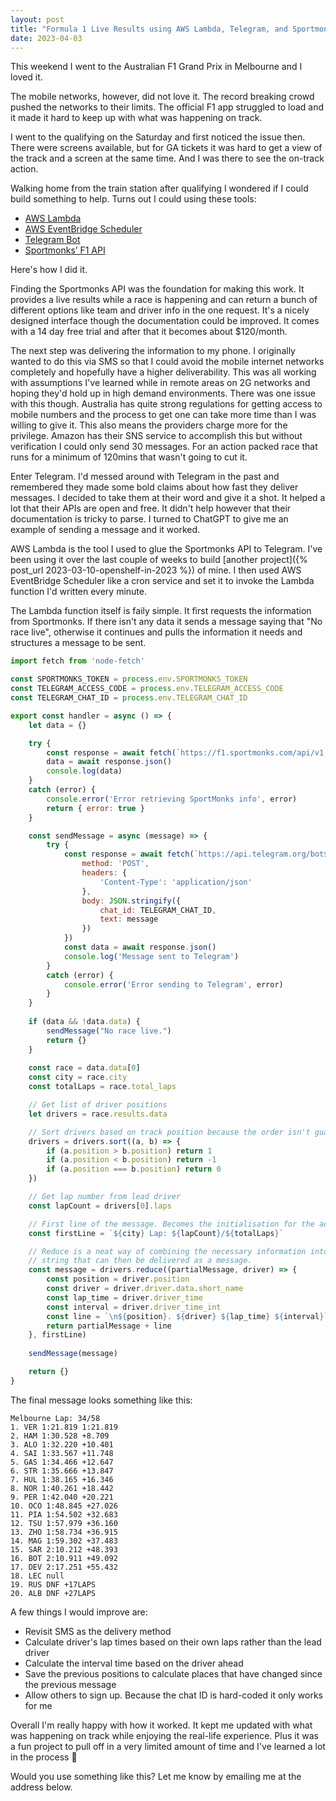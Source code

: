 ```yaml
---
layout: post
title: "Formula 1 Live Results using AWS Lambda, Telegram, and Sportmonks"
date: 2023-04-03
---
```


This weekend I went to the Australian F1 Grand Prix in Melbourne and I loved it. 

The mobile networks, however, did not love it. The record breaking crowd pushed
the networks to their limits. The official F1 app struggled to load and it made
it hard to keep up with what was happening on track. 

I went to the qualifying on the Saturday and first noticed the issue then. There
were screens available, but for GA tickets it was hard to get a view of the
track and a screen at the same time. And I was there to see the on-track action. 

Walking home from the train station after qualifying I wondered if I could build
something to help. Turns out I could using these tools:

- [AWS Lambda](https://aws.amazon.com/lambda/)
- [AWS EventBridge Scheduler](https://aws.amazon.com/eventbridge/scheduler/)
- [Telegram Bot](https://core.telegram.org/bots/api)
- [Sportmonks’ F1 API](https://www.sportmonks.com/formula-one-api/)

Here's how I did it.

Finding the Sportmonks API was the foundation for making this work. It provides
a live results while a race is happening and can return a bunch of different
options like team and driver info in the one request. It's a nicely designed
interface though the documentation could be improved. It comes with a 14 day
free trial and after that it becomes about $120/month.

The next step was delivering the information to my phone. I originally wanted to
do this via SMS so that I could avoid the mobile internet networks completely
and hopefully have a higher deliverability. This was all working with
assumptions I've learned while in remote areas on 2G networks and hoping they'd
hold up in high demand environments. There was one issue with this though.
Australia has quite strong regulations for getting access to mobile numbers and
the process to get one can take more time than I was willing to give it. This
also means the providers charge more for the privilege. Amazon has their SNS
service to accomplish this but without verification I could only send 30
messages. For an action packed race that runs for a minimum of 120mins that
wasn't going to cut it.

Enter Telegram. I'd messed around with Telegram in the past and remembered they
made some bold claims about how fast they deliver messages. I decided to take
them at their word and give it a shot. It helped a lot that their APIs are open
and free. It didn't help however that their documentation is tricky to parse. I
turned to ChatGPT to give me an example of sending a message and it worked.

AWS Lambda is the tool I used to glue the Sportmonks API to Telegram. I've been
using it over the last couple of weeks to build [another project]({% post_url 2023-03-10-openshelf-in-2023 %})
of mine. I then used AWS EventBridge Scheduler like a cron service and set it to
invoke the Lambda function I'd written every minute.

The Lambda function itself is faily simple. It first requests the information
from Sportmonks. If there isn't any data it sends a message saying that "No race
live", otherwise it continues and pulls the information it needs and structures
a message to be sent.

```javascript
import fetch from 'node-fetch'

const SPORTMONKS_TOKEN = process.env.SPORTMONKS_TOKEN
const TELEGRAM_ACCESS_CODE = process.env.TELEGRAM_ACCESS_CODE
const TELEGRAM_CHAT_ID = process.env.TELEGRAM_CHAT_ID

export const handler = async () => {
    let data = {}

    try {
        const response = await fetch(`https://f1.sportmonks.com/api/v1.0/livescores/now?api_token=${SPORTMONKS_TOKEN}`)
        data = await response.json()
        console.log(data)
    }
    catch (error) {
        console.error('Error retrieving SportMonks info', error)
        return { error: true }
    }

    const sendMessage = async (message) => {
        try {
            const response = await fetch(`https://api.telegram.org/bot${accessCode}/sendMessage`, {
                method: 'POST',
                headers: {
                    'Content-Type': 'application/json'
                },
                body: JSON.stringify({
                    chat_id: TELEGRAM_CHAT_ID,
                    text: message
                })
            })
            const data = await response.json()
            console.log('Message sent to Telegram')
        }
        catch (error) {
            console.error('Error sending to Telegram', error)
        }
    }
    
    if (data && !data.data) {
        sendMessage("No race live.")
        return {}
    }
    
    const race = data.data[0]
    const city = race.city
    const totalLaps = race.total_laps

    // Get list of driver positions
    let drivers = race.results.data

    // Sort drivers based on track position because the order isn't guaranteed
    drivers = drivers.sort((a, b) => {
        if (a.position > b.position) return 1
        if (a.position < b.position) return -1
        if (a.position === b.position) return 0
    })

    // Get lap number from lead driver
    const lapCount = drivers[0].laps

    // First line of the message. Becomes the initialisation for the accumulator
    const firstLine = `${city} Lap: ${lapCount}/${totalLaps}`

    // Reduce is a neat way of combining the necessary information into one
    // string that can then be delivered as a message.
    const message = drivers.reduce((partialMessage, driver) => {
        const position = driver.position
        const driver = driver.driver.data.short_name
        const lap_time = driver.driver_time
        const interval = driver.driver_time_int
        const line = `\n${position}. ${driver} ${lap_time} ${interval}`
        return partialMessage + line 
    }, firstLine)
   
    sendMessage(message)

    return {}
}
```

The final message looks something like this:

```
Melbourne Lap: 34/58
1. VER 1:21.819 1:21.819
2. HAM 1:30.528 +8.709
3. ALO 1:32.220 +10.401
4. SAI 1:33.567 +11.748
5. GAS 1:34.466 +12.647
6. STR 1:35.666 +13.847
7. HUL 1:38.165 +16.346
8. NOR 1:40.261 +18.442
9. PER 1:42.040 +20.221
10. OCO 1:48.845 +27.026
11. PIA 1:54.502 +32.683
12. TSU 1:57.979 +36.160
13. ZHO 1:58.734 +36.915
14. MAG 1:59.302 +37.483
15. SAR 2:10.212 +48.393
16. BOT 2:10.911 +49.092
17. DEV 2:17.251 +55.432
18. LEC null 
19. RUS DNF +17LAPS
20. ALB DNF +27LAPS
```

A few things I would improve are:

- Revisit SMS as the delivery method
- Calculate driver's lap times based on their own laps rather than the lead
  driver
- Calculate the interval time based on the driver ahead
- Save the previous positions to calculate places that have changed since the
  previous message
- Allow others to sign up. Because the chat ID is hard-coded it only works for
  me

Overall I'm really happy with how it worked. It kept me updated with what was
happening on track while enjoying the real-life experience. Plus it was a fun
project to pull off in a very limited amount of time and I've learned a lot in
the process 🎉

Would you use something like this? Let me know by emailing me at the address
below.
